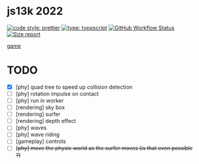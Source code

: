 # js13k 2022

[![code style: prettier](https://img.shields.io/badge/code_style-prettier-ff69b4.svg?style=flat-square)](https://github.com/prettier/prettier) [![type: typescript](https://img.shields.io/npm/types/typescript.svg?style=flat-square)](https://github.com/microsoft/TypeScript) [![GitHub Workflow Status](https://img.shields.io/github/workflow/status/platane/js13k-2022/main?style=flat-square)](https://github.com/platane/js13k-2022/actions?query=workflow%3Amain) [![Size report](https://img.shields.io/endpoint?url=https://raw.githubusercontent.com/Platane/js13k-2022/gh-pages/shieldio_size.json&style=flat-square)](https://github.com/Platane/js13k-2022/blob/gh-pages/bundle.zip)

[game](https://platane.github.io/js13k-2022/index.html)

# TODO

- [x] [phy] quad tree to speed up collision detection
- [ ] [phy] rotation impulse on contact
- [ ] [phy] run in worker
- [ ] [rendering] sky box
- [ ] [rendering] surfer
- [ ] [rendering] depth effect
- [ ] [phy] waves
- [ ] [phy] wave riding
- [ ] [gameplay] controls
- [ ] ~~[phy] move the physic world as the surfer moves (is that even possible ?)~~

